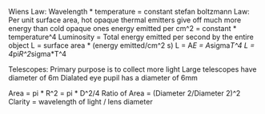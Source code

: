 Wiens Law: Wavelength * temperature = constant
stefan boltzmann Law: Per unit surface area, hot opaque thermal emitters give off much more energy than cold opaque ones
energy emitted per cm^2 = constant * temperature^4
Luminosity = Total energy emitted per second by the entire object
L = surface area * (energy emitted/cm^2 s)
L = A*E = A*sigma*T^4
L = 4*pi*R^2*sigma*T^4

Telescopes:
Primary purpose is to collect more light
Large telescopes have diameter of 6m
Dialated eye pupil has a diameter of 6mm

Area = pi * R^2 = pi * D^2/4
Ratio of Area = (Diameter 2/Diameter 2)^2
Clarity = wavelength of light / lens diameter
